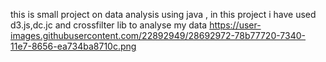 this is small project on data analysis using java ,
in this project i have used d3.js,dc.jc and crossfilter lib to analyse my data 
https://user-images.githubusercontent.com/22892949/28692972-78b77720-7340-11e7-8656-ea734ba8710c.png
